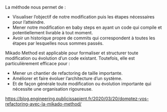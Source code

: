 La méthode nous permet de :

-   Visualiser l’objectif de notre modification puis les étapes nécessaires pour l’atteindre.
-   Mener notre modification en baby steps en ayant un code qui compile et potentiellement livrable à tout moment.
-   Avoir un historique propre de commits qui correspondent à toutes les étapes par lesquelles nous sommes passés.

Mikado Method est applicable pour formaliser et structurer toute modification ou évolution d’un code existant. Toutefois, elle est particulièrement efficace pour :

-   Mener un chantier de refactoring de taille importante.
-   Améliorer et faire évoluer l’architecture d’un système.
-   Et de façon générale toute modification ou évolution importante qui nécessite une organisation rigoureuse.

https://blog.engineering.publicissapient.fr/2020/03/20/domptez-vos-refactoring-avec-la-mikado-method/